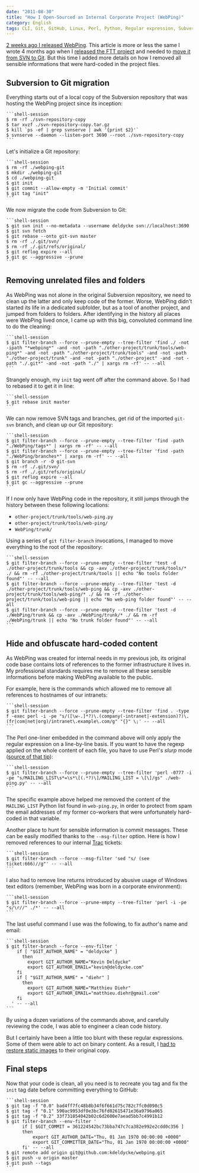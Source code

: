 ```yaml
---
date: "2011-08-30"
title: "How I Open-Sourced an Internal Corporate Project (WebPing)"
category: English
tags: CLI, Git, GitHub, Linux, Perl, Python, Regular expression, Subversion, trac, webping
---
```


[2 weeks ago I released WebPing]({filename}/2011/webping-open-sourced.md). This article is more or less the same I wrote 4 months ago when I [released the FTT project]({filename}/2011/feed-tracking-tool-released-open-source-license.md) and needed to [move it from SVN to Git]({filename}/2011/ftt-migration-subversion-git.md). But this time I added more details on how I removed all sensible informations that were hard-coded in the project files.

## Subversion to Git migration

Everything starts out of a local copy of the Subversion repository that was hosting the WebPing project since its inception:

    ```shell-session
    $ rm -rf ./svn-repository-copy
    $ tar xvzf ./svn-repository-copy.tar.gz
    $ kill `ps -ef | grep svnserve | awk '{print $2}'`
    $ svnserve --daemon --listen-port 3690 --root ./svn-repository-copy
    ```

Let's initialize a Git repository:

    ```shell-session
    $ rm -rf ./webping-git
    $ mkdir ./webping-git
    $ cd ./webping-git
    $ git init
    $ git commit --allow-empty -m 'Initial commit'
    $ git tag "init"
    ```

We now migrate the code from Subversion to Git:

    ```shell-session
    $ git svn init --no-metadata --username deldycke svn://localhost:3690
    $ git svn fetch
    $ git rebase --onto git-svn master
    $ rm -rf ./.git/svn/
    $ rm -rf ./.git/refs/original/
    $ git reflog expire --all
    $ git gc --aggressive --prune
    ```

## Removing unrelated files and folders

As WebPing was not alone in the original Subversion repository, we need to clean up the latter and only keep code of the former. Worse, WebPing didn't started its life in a dedicated subfolder, but as a tool of another project, and jumped from folders to folders. After identifying in the history all places were WebPing lived once, I came up with this big, convoluted command line to do the cleaning:

    ```shell-session
    $ git filter-branch --force --prune-empty --tree-filter 'find ./ -not -ipath "*webping*" -and -not -path "./other-project/trunk/tools/web-ping*" -and -not -path "./other-project/trunk/tools" -and -not -path "./other-project/trunk" -and -not -path "./other-project" -and -not -path "./.git*" -and -not -path "./" | xargs rm -rf' -- --all
    ```

Strangely enough, my `init` tag went off after the command above. So I had to rebased it to get it in line:

    ```shell-session
    $ git rebase init master
    ```

We can now remove SVN tags and branches, get rid of the imported `git-svn` branch, and clean up our Git repository:

    ```shell-session
    $ git filter-branch --force --prune-empty --tree-filter 'find -path "./WebPing/tags*" | xargs rm -rf' -- --all
    $ git filter-branch --force --prune-empty --tree-filter 'find -path "./WebPing/branches*" | xargs rm -rf' -- --all
    $ git branch -r -D git-svn
    $ rm -rf ./.git/svn/
    $ rm -rf ./.git/refs/original/
    $ git reflog expire --all
    $ git gc --aggressive --prune
    ```

If I now only have WebPing code in the repository, it still jumps through the history between these following locations:

  * `other-project/trunk/tools/web-ping.py`
  * `other-project/trunk/tools/web-ping/`
  * `WebPing/trunk/`

Using a series of `git filter-branch` invocations, I managed to move everything to the root of the repository:

    ```shell-session
    $ git filter-branch --force --prune-empty --tree-filter 'test -d ./other-project/trunk/tools && cp -axv ./other-project/trunk/tools/* ./ && rm -rf ./other-project/trunk/tools || echo "No tools folder found"' -- --all
    $ git filter-branch --force --prune-empty --tree-filter 'test -d ./other-project/trunk/tools/web-ping && cp -axv ./other-project/trunk/tools/web-ping/* ./ && rm -rf ./other-project/trunk/tools/web-ping || echo "No web-ping folder found"' -- --all
    $ git filter-branch --force --prune-empty --tree-filter 'test -d ./WebPing/trunk && cp -axv ./WebPing/trunk/* ./ && rm -rf ./WebPing/trunk || echo "No trunk folder found"' -- --all
    ```

## Hide and obfuscate hard-coded content

As WebPing was created for internal needs in my previous job, its original code base contains lots of references to the former infrastructure it lives in. My professional standards requires me to remove all these sensible informations before making WebPing available to the public.

For example, here is the commands which allowed me to remove all references to hostnames of our intranets:

    ```shell-session
    $ git filter-branch --force --prune-empty --tree-filter 'find . -type f -exec perl -i -pe "s/([\w-.]*?)\.(company(-intranet|-extension)?)\.(fr|com|net|org)/intranet\.example\.com/g" "{}" \;' -- --all
    ```

The Perl one-liner embedded in the command above will only apply the regular expression on a line-by-line basis. If you want to have the regexp applied on the whole content of each file, you have to use Perl's _slurp_ mode ([source of that tip](https://www.math.uiuc.edu/~hildebr/computer/perltips.html)):

    ```shell-session
    $ git filter-branch --force --prune-empty --tree-filter 'perl -0777 -i -pe "s/MAILING_LIST\s*=\s*\[(.*?)\]/MAILING_LIST = \[\]/gs" ./web-ping.py' -- --all
    ```

The specific example above helped me removed the content of the `MAILING_LIST` Python list found in `web-ping.py`, in order to protect from spam the email addresses of my former co-workers that were unfortunately hard-coded in that variable.

Another place to hunt for sensible information is commit messages. These can be easily modified thanks to the `--msg-filter` option. Here is how I removed references to our internal [Trac](https://trac.edgewall.org/) tickets:

    ```shell-session
    $ git filter-branch --force --msg-filter 'sed "s/ (see ticket:666)//g"' -- --all
    ```

I also had to remove line returns introduced by abusive usage of Windows text editors (remember, WebPing was born in a corporate environment):

    ```shell-session
    $ git filter-branch --force --prune-empty --tree-filter 'perl -i -pe "s/\r//" ./*' -- --all
    ```

The last useful command I use was the following, to fix author's name and email:

    ```shell-session
    $ git filter-branch --force --env-filter '
        if [ "$GIT_AUTHOR_NAME" = "deldycke" ]
          then
            export GIT_AUTHOR_NAME="Kevin Deldycke"
            export GIT_AUTHOR_EMAIL="kevin@deldycke.com"
        fi
        if [ "$GIT_AUTHOR_NAME" = "diehr" ]
          then
            export GIT_AUTHOR_NAME="Matthieu Diehr"
            export GIT_AUTHOR_EMAIL="matthieu.diehr@gmail.com"
        fi
      ' -- --all
    ```

By using a dozen variations of the commands above, and carefully reviewing the code, I was able to engineer a clean code history.

But I certainly have been a little too blunt with these regular expressions. Some of them were able to act on binary content. As a result, I [had to restore static images](https://github.com/kdeldycke/webping/commit/8c72cbee1a4f72066ffe9fa82b2b06baadca9f24) to their original copy.

## Final steps

Now that your code is clean, all you need is to recreate you tag and fix the `init` tag date before committing everything to GitHub:

    ```shell-session
    $ git tag -f "0.0" bad4ff7fc48b8b34f6f661d75c782c7fc0d098c5
    $ git tag -f "0.1" 590ac9953df0e3bc76fd02615471e36a9796a065
    $ git tag -f "0.2" 33f731054042b02c6d2600e7aead5bb7c4991b12
    $ git filter-branch --env-filter '
          if [ $GIT_COMMIT = 361224542bc73bba747c7ca382e992e2cdd0c356 ]
          then
              export GIT_AUTHOR_DATE="Thu, 01 Jan 1970 00:00:00 +0000"
              export GIT_COMMITTER_DATE="Thu, 01 Jan 1970 00:00:00 +0000"
          fi' -- --all
    $ git remote add origin git@github.com:kdeldycke/webping.git
    $ git push -u origin master
    $ git push --tags
    ```

